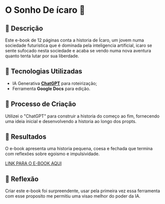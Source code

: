 # O Sonho De ícaro 🌌

## 📒 Descrição
Este e-book de 12 páginas conta a historia de Ícaro, um jovem numa sociedade futuristica que é dominada pela inteligencia artificial, icaro se sente sufocado nesta sociedade e acaba se vendo numa nova aventura quanto tenta lutar por sua liberdade.

## 🤖 Tecnologias Utilizadas
- IA Generativa **[ChatGPT](https://chat.openai.com)** para roteirização;
- Ferramenta **Google Docs** para edição.

## 🧐 Processo de Criação
Utilizei o "ChatGPT" para construir a historia do começo ao fim, fornecendo uma ideia inicial e desenvolvendo a historia ao longo dos propts.

## 🚀 Resultados
O e-book apresenta uma historia pequena, coesa e fechada que termina com reflexões sobre egoismo e impulsividade.

[LINK PARA O E-BOOK AQUI](https://docs.google.com/document/d/1ejN_Tc7JC6rNf5uHpNsMspzvBwZzE2p5U29HCGAPj2E/edit?usp=sharing)

## 💭 Reflexão
Criar este e-book foi surpreendente, usar pela primeira vez essa ferramenta com esse proposito me permitiu uma visao melhor do poder da IA.
